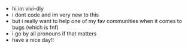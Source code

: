 - hi im vivi-dly
- i dont code and im very new to this
- but i really want to help one of my fav communities when it comes to bugs (which is fnf)
- i go by all pronouns if that matters
- have a nice day!!
